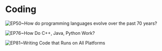 # Coding

![EP50~How do programming languages evolve over the past 70 years?](https://ngte-superbed.oss-cn-beijing.aliyuncs.com/uPic/f3v6rajaaVIo.webp)

![EP76~How Do C++, Java, Python Work?](https://ngte-superbed.oss-cn-beijing.aliyuncs.com/uPic/xGzykv2b7y7B.png)

![EP81~Writing Code that Runs on All Platforms](https://ngte-superbed.oss-cn-beijing.aliyuncs.com/uPic/tYUBjVwDMJOJ.webp)
